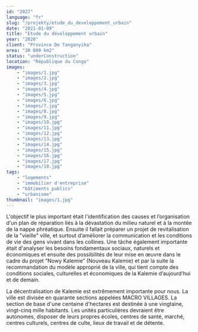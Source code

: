 ```yaml
---
id: "2027"
language: "fr"
slug: "/projekty/etude_du_developpement_urbain"
date: "2021-01-09"
title: "Etude du développement urbain"
year: "2020"
client: "Province De Tanganyika"
area: "30 000 km2"
status: "underConstruction"
location: "République du Congo"
images: 
    - "images/1.jpg"
    - "images/2.jpg"
    - "images/3.jpg"
    - "images/4.jpg"    
    - "images/5.jpg"    
    - "images/6.jpg"    
    - "images/7.jpg"    
    - "images/8.jpg"    
    - "images/9.jpg"    
    - "images/10.jpg"    
    - "images/11.jpg"    
    - "images/12.jpg"    
    - "images/13.jpg"    
    - "images/14.jpg"    
    - "images/15.jpg"    
    - "images/16.jpg"    
    - "images/17.jpg"    
    - "images/18.jpg"    
tags: 
    - "logements"
    - "immobilier d'entreprise"
    - "bâtiments publics"
    - "urbanisme"
thumbnail: "images/1.jpg"
---
```

L'objectif le plus important était l'identification des causes et l’organisation d'un plan de réparation liés à&nbsp;la dévastation du milieu naturel et à&nbsp;la montée de la nappe phréatique. Ensuite il fallait préparer un projet de revitalisation de la "vieille" ville, et surtout d’améliorer la communication et les conditions de vie des gens vivant dans les collines. Une tâche également importante était d'analyser les besoins fondamentaux sociaux, naturels et économiques et ensuite des possibilités de leur mise en œuvre dans le cadre du projet “Nowy Kalemie” (Nouveau Kalemie) et par la suite la recommandation du modèle approprié de la ville, qui tient compte des conditions sociales, culturelles et économiques de la Kalemie d’aujourd’hui et de demain.

La décentralisation de Kalemie est extrêmement importante pour nous. La ville est divisée en quarante sections appelées MACRO VILLAGES. La section de base d'une centaine d'hectares est destinée à&nbsp;une vingtaine, vingt-cinq mille habitants. Les unités particulières devraient être autonomes, disposer de leurs propres écoles, centres de santé, marché, centres culturels, centres de culte, lieux de travail et de détente. 
